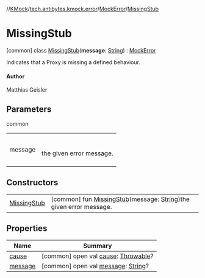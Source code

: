 //[KMock](../../../../index.md)/[tech.antibytes.kmock.error](../../index.md)/[MockError](../index.md)/[MissingStub](index.md)



# MissingStub
 [common] class [MissingStub](index.md)(**message**: [String](https://kotlinlang.org/api/latest/jvm/stdlib/kotlin/-string/index.html)) : [MockError](../index.md)

Indicates that a Proxy is missing a defined behaviour.



#### Author


Matthias Geisler




## Parameters

common

| | |
|---|---|
| <a name="tech.antibytes.kmock.error/MockError.MissingStub///PointingToDeclaration/"></a>message| <a name="tech.antibytes.kmock.error/MockError.MissingStub///PointingToDeclaration/"></a><br><br>the given error message.<br><br>|



## Constructors

| | |
|---|---|
| <a name="tech.antibytes.kmock.error/MockError.MissingStub/MissingStub/#kotlin.String/PointingToDeclaration/"></a>[MissingStub](-missing-stub.md)| <a name="tech.antibytes.kmock.error/MockError.MissingStub/MissingStub/#kotlin.String/PointingToDeclaration/"></a> [common] fun [MissingStub](-missing-stub.md)(message: [String](https://kotlinlang.org/api/latest/jvm/stdlib/kotlin/-string/index.html))the given error message.   <br>|


## Properties

|  Name |  Summary |
|---|---|
| <a name="tech.antibytes.kmock.error/MockError.MissingStub/cause/#/PointingToDeclaration/"></a>[cause](index.md#-545734820%2FProperties%2F-34120600)| <a name="tech.antibytes.kmock.error/MockError.MissingStub/cause/#/PointingToDeclaration/"></a> [common] open val [cause](index.md#-545734820%2FProperties%2F-34120600): [Throwable](https://kotlinlang.org/api/latest/jvm/stdlib/kotlin/-throwable/index.html)?   <br>|
| <a name="tech.antibytes.kmock.error/MockError.MissingStub/message/#/PointingToDeclaration/"></a>[message](index.md#-1495005314%2FProperties%2F-34120600)| <a name="tech.antibytes.kmock.error/MockError.MissingStub/message/#/PointingToDeclaration/"></a> [common] open val [message](index.md#-1495005314%2FProperties%2F-34120600): [String](https://kotlinlang.org/api/latest/jvm/stdlib/kotlin/-string/index.html)?   <br>|
